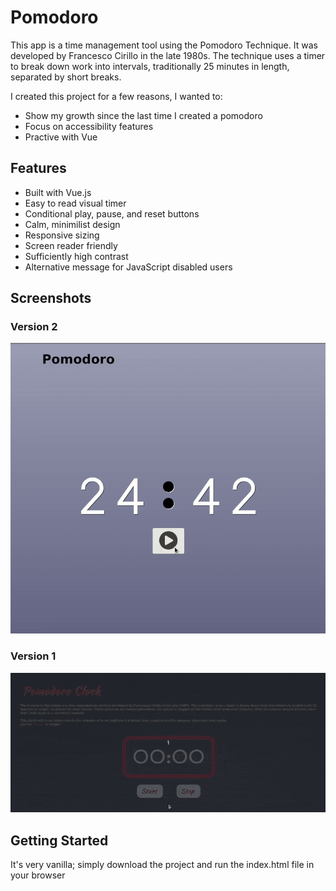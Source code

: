 # Pomodoro
This app is a time management tool using the Pomodoro Technique. It was developed by Francesco Cirillo in the late 1980s. The technique uses a timer to break down work into intervals, traditionally 25 minutes in length, separated by short breaks.

I created this project for a few reasons, I wanted to:
- Show my growth since the last time I created a pomodoro
- Focus on accessibility features
- Practive with Vue


## Features
- Built with Vue.js
- Easy to read visual timer 
- Conditional play, pause, and reset buttons
- Calm, minimilist design
- Responsive sizing
- Screen reader friendly
- Sufficiently high contrast
- Alternative message for JavaScript disabled users


## Screenshots

### Version 2
![Pomodoro project, version 2](v2/screenshots/demo.gif)

### Version 1
![Pomodoro project, version 1](v1/screenshots/demo.gif)


## Getting Started
It's very vanilla; simply download the project and run the index.html file in your browser